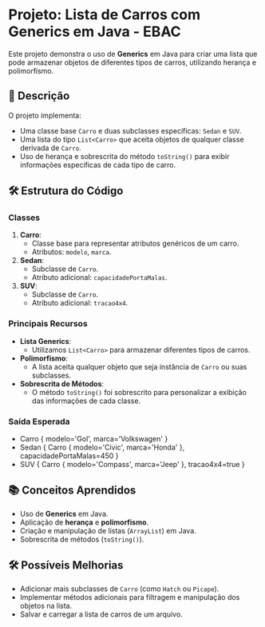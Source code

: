 # Projeto: Lista de Carros com Generics em Java - EBAC 

Este projeto demonstra o uso de **Generics** em Java para criar uma lista que pode armazenar objetos de diferentes tipos de carros, utilizando herança e polimorfismo.

## 🚗 Descrição

O projeto implementa:
- Uma classe base `Carro` e duas subclasses específicas: `Sedan` e `SUV`.
- Uma lista do tipo `List<Carro>` que aceita objetos de qualquer classe derivada de `Carro`.
- Uso de herança e sobrescrita do método `toString()` para exibir informações específicas de cada tipo de carro.

## 🛠 Estrutura do Código

### Classes
1. **Carro**:
    - Classe base para representar atributos genéricos de um carro.
    - Atributos: `modelo`, `marca`.
2. **Sedan**:
    - Subclasse de `Carro`.
    - Atributo adicional: `capacidadePortaMalas`.
3. **SUV**:
    - Subclasse de `Carro`.
    - Atributo adicional: `tracao4x4`.

### Principais Recursos
- **Lista Generics**:
    - Utilizamos `List<Carro>` para armazenar diferentes tipos de carros.
- **Polimorfismo**:
    - A lista aceita qualquer objeto que seja instância de `Carro` ou suas subclasses.
- **Sobrescrita de Métodos**:
    - O método `toString()` foi sobrescrito para personalizar a exibição das informações de cada classe.

### Saída Esperada
- Carro { modelo='Gol', marca='Volkswagen' }
- Sedan { Carro { modelo='Civic', marca='Honda' }, capacidadePortaMalas=450 }
- SUV { Carro { modelo='Compass', marca='Jeep' }, tracao4x4=true }

## 📚 Conceitos Aprendidos

- Uso de **Generics** em Java.
- Aplicação de **herança** e **polimorfismo**.
- Criação e manipulação de listas (`ArrayList`) em Java.
- Sobrescrita de métodos (`toString()`).

## 🛠 Possíveis Melhorias

- Adicionar mais subclasses de `Carro` (como `Hatch` ou `Picape`).
- Implementar métodos adicionais para filtragem e manipulação dos objetos na lista.
- Salvar e carregar a lista de carros de um arquivo.



